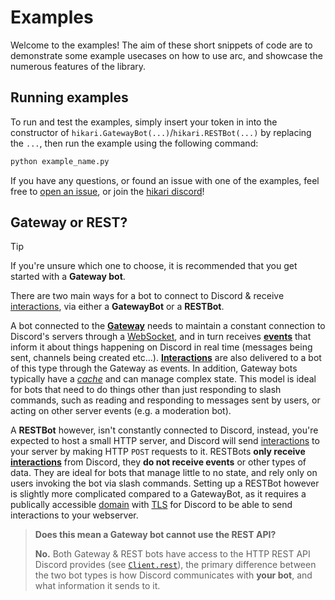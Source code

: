 # Examples

Welcome to the examples! The aim of these short snippets of code are to demonstrate some example usecases on how to use arc, and showcase the numerous features of the library.

## Running examples

To run and test the examples, simply insert your token in into the constructor of `hikari.GatewayBot(...)`/`hikari.RESTBot(...)` by replacing the `...`, then run the example using the following command:

```sh
python example_name.py
```

If you have any questions, or found an issue with one of the examples, feel free to [open an issue](https://github.com/hypergonial/hikari-arc/issues/new/choose), or join the [hikari discord](https://discord.gg/hikari)!

## Gateway or REST?

> [!TIP]
> If you're unsure which one to choose, it is recommended that you get started with a **Gateway bot**.

There are two main ways for a bot to connect to Discord & receive [interactions](https://arc.hypergonial.com/guides/interactions/), via either a **GatewayBot** or a **RESTBot**.

A bot connected to the [**Gateway**](https://discord.com/developers/docs/topics/gateway) needs to maintain a constant connection to Discord's servers through a [WebSocket](https://en.wikipedia.org/wiki/WebSocket),
and in turn receives [**events**](https://arc.hypergonial.com/guides/events/) that inform it about things happening on Discord in real time (messages being sent, channels being created etc...).
[**Interactions**](https://arc.hypergonial.com/guides/interactions/) are also delivered to a bot of this type through the Gateway as events. In addition, Gateway bots typically have a [*cache*](https://arc.hypergonial.com/api_reference/client/#arc.client.GatewayClientBase.cache) and can manage complex state.
This model is ideal for bots that need to do things other than just responding to slash commands, such as reading and responding to messages sent by users, or acting on other server events (e.g. a moderation bot).

A **RESTBot** however, isn't constantly connected to Discord, instead, you're expected to host a small HTTP server, and Discord will send [interactions](https://arc.hypergonial.com/guides/interactions/) to your server
by making HTTP `POST` requests to it. RESTBots **only receive [interactions](https://arc.hypergonial.com/guides/interactions/)** from Discord, they **do not receive events** or other types of data. They are ideal for bots that manage little to no state,
and rely only on users invoking the bot via slash commands. Setting up a RESTBot however is slightly more complicated compared to a GatewayBot, as it requires a publically accessible [domain](https://en.wikipedia.org/wiki/Domain_name) with [TLS](https://en.wikipedia.org/wiki/Transport_Layer_Security) for Discord to be able to send interactions to your webserver.

> **Does this mean a Gateway bot cannot use the REST API?**
>
> **No.** Both Gateway & REST bots have access to the HTTP REST API Discord provides (see [`Client.rest`](https://arc.hypergonial.com/api_reference/abc/client/#arc.abc.client.Client.rest)), the primary difference between the two bot types is how Discord communicates with **your bot**, and what information it sends to it.
